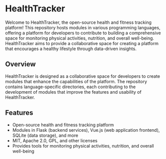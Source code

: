 # HealthTracker

Welcome to HealthTracker, the open-source health and fitness tracking platform! This repository hosts modules in various programming languages, offering a platform for developers to contribute to building a comprehensive space for monitoring physical activities, nutrition, and overall well-being. HealthTracker aims to provide a collaborative space for creating a platform that encourages a healthy lifestyle through data-driven insights.

## Overview

HealthTracker is designed as a collaborative space for developers to create modules that enhance the capabilities of the platform. The repository contains language-specific directories, each contributing to the development of modules that improve the features and usability of HealthTracker.

## Features

- Open-source health and fitness tracking platform
- Modules in Flask (backend services), Vue.js (web application frontend), SQLite (data storage), and more
- MIT, Apache 2.0, GPL, and other licenses
- Provides tools for monitoring physical activities, nutrition, and overall well-being
